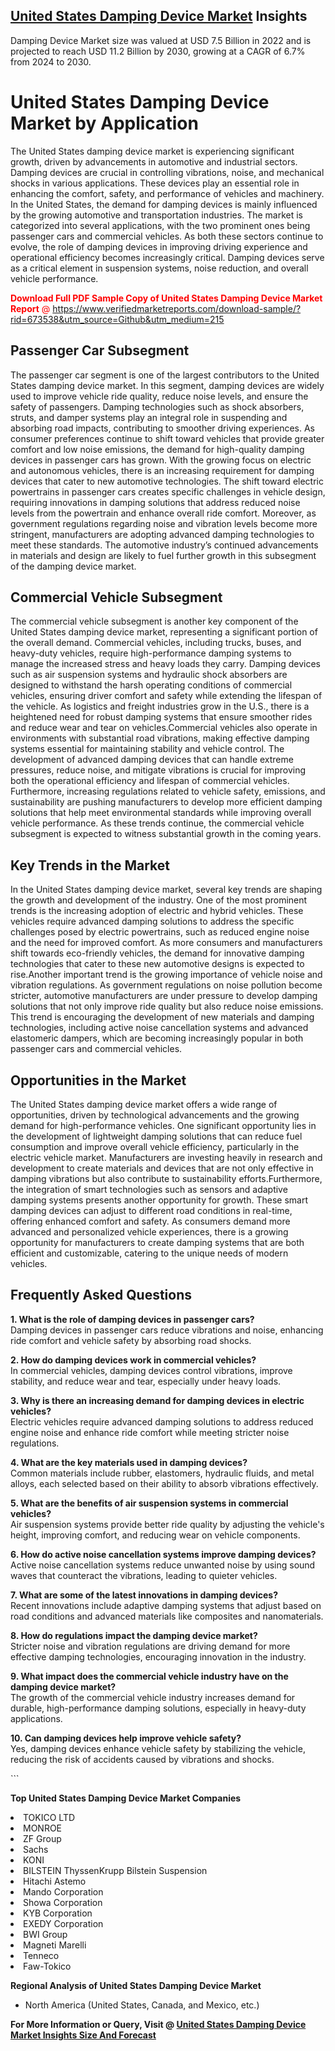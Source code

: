 <h2><a href="https://www.verifiedmarketreports.com/download-sample/?rid=673538&amp;utm_source=Github&amp;utm_medium=215" target="_blank">United States Damping Device Market</a> Insights</h2><p>Damping Device Market size was valued at USD 7.5 Billion in 2022 and is projected to reach USD 11.2 Billion by 2030, growing at a CAGR of 6.7% from 2024 to 2030.</p><p><h1>United States Damping Device Market by Application</h1><p>The United States damping device market is experiencing significant growth, driven by advancements in automotive and industrial sectors. Damping devices are crucial in controlling vibrations, noise, and mechanical shocks in various applications. These devices play an essential role in enhancing the comfort, safety, and performance of vehicles and machinery. In the United States, the demand for damping devices is mainly influenced by the growing automotive and transportation industries. The market is categorized into several applications, with the two prominent ones being passenger cars and commercial vehicles. As both these sectors continue to evolve, the role of damping devices in improving driving experience and operational efficiency becomes increasingly critical. Damping devices serve as a critical element in suspension systems, noise reduction, and overall vehicle performance. <p><span class=""><span style="color: #ff0000;"><strong>Download Full PDF Sample Copy of United States Damping Device Market Report</strong> @ </span><a href="https://www.verifiedmarketreports.com/download-sample/?rid=673538&amp;utm_source=Github&amp;utm_medium=215" target="_blank">https://www.verifiedmarketreports.com/download-sample/?rid=673538&amp;utm_source=Github&amp;utm_medium=215</a></span></p></p><h2>Passenger Car Subsegment</h2><p>The passenger car segment is one of the largest contributors to the United States damping device market. In this segment, damping devices are widely used to improve vehicle ride quality, reduce noise levels, and ensure the safety of passengers. Damping technologies such as shock absorbers, struts, and damper systems play an integral role in suspending and absorbing road impacts, contributing to smoother driving experiences. As consumer preferences continue to shift toward vehicles that provide greater comfort and low noise emissions, the demand for high-quality damping devices in passenger cars has grown. With the growing focus on electric and autonomous vehicles, there is an increasing requirement for damping devices that cater to new automotive technologies. The shift toward electric powertrains in passenger cars creates specific challenges in vehicle design, requiring innovations in damping solutions that address reduced noise levels from the powertrain and enhance overall ride comfort. Moreover, as government regulations regarding noise and vibration levels become more stringent, manufacturers are adopting advanced damping technologies to meet these standards. The automotive industry’s continued advancements in materials and design are likely to fuel further growth in this subsegment of the damping device market.</p><h2>Commercial Vehicle Subsegment</h2><p>The commercial vehicle subsegment is another key component of the United States damping device market, representing a significant portion of the overall demand. Commercial vehicles, including trucks, buses, and heavy-duty vehicles, require high-performance damping systems to manage the increased stress and heavy loads they carry. Damping devices such as air suspension systems and hydraulic shock absorbers are designed to withstand the harsh operating conditions of commercial vehicles, ensuring driver comfort and safety while extending the lifespan of the vehicle. As logistics and freight industries grow in the U.S., there is a heightened need for robust damping systems that ensure smoother rides and reduce wear and tear on vehicles.Commercial vehicles also operate in environments with substantial road vibrations, making effective damping systems essential for maintaining stability and vehicle control. The development of advanced damping devices that can handle extreme pressures, reduce noise, and mitigate vibrations is crucial for improving both the operational efficiency and lifespan of commercial vehicles. Furthermore, increasing regulations related to vehicle safety, emissions, and sustainability are pushing manufacturers to develop more efficient damping solutions that help meet environmental standards while improving overall vehicle performance. As these trends continue, the commercial vehicle subsegment is expected to witness substantial growth in the coming years.</p><h2>Key Trends in the Market</h2><p>In the United States damping device market, several key trends are shaping the growth and development of the industry. One of the most prominent trends is the increasing adoption of electric and hybrid vehicles. These vehicles require advanced damping solutions to address the specific challenges posed by electric powertrains, such as reduced engine noise and the need for improved comfort. As more consumers and manufacturers shift towards eco-friendly vehicles, the demand for innovative damping technologies that cater to these new automotive designs is expected to rise.Another important trend is the growing importance of vehicle noise and vibration regulations. As government regulations on noise pollution become stricter, automotive manufacturers are under pressure to develop damping solutions that not only improve ride quality but also reduce noise emissions. This trend is encouraging the development of new materials and damping technologies, including active noise cancellation systems and advanced elastomeric dampers, which are becoming increasingly popular in both passenger cars and commercial vehicles. </p><h2>Opportunities in the Market</h2><p>The United States damping device market offers a wide range of opportunities, driven by technological advancements and the growing demand for high-performance vehicles. One significant opportunity lies in the development of lightweight damping solutions that can reduce fuel consumption and improve overall vehicle efficiency, particularly in the electric vehicle market. Manufacturers are investing heavily in research and development to create materials and devices that are not only effective in damping vibrations but also contribute to sustainability efforts.Furthermore, the integration of smart technologies such as sensors and adaptive damping systems presents another opportunity for growth. These smart damping devices can adjust to different road conditions in real-time, offering enhanced comfort and safety. As consumers demand more advanced and personalized vehicle experiences, there is a growing opportunity for manufacturers to create damping systems that are both efficient and customizable, catering to the unique needs of modern vehicles.</p><h2>Frequently Asked Questions</h2><p><strong>1. What is the role of damping devices in passenger cars?</strong><br> Damping devices in passenger cars reduce vibrations and noise, enhancing ride comfort and vehicle safety by absorbing road shocks.</p><p><strong>2. How do damping devices work in commercial vehicles?</strong><br> In commercial vehicles, damping devices control vibrations, improve stability, and reduce wear and tear, especially under heavy loads.</p><p><strong>3. Why is there an increasing demand for damping devices in electric vehicles?</strong><br> Electric vehicles require advanced damping solutions to address reduced engine noise and enhance ride comfort while meeting stricter noise regulations.</p><p><strong>4. What are the key materials used in damping devices?</strong><br> Common materials include rubber, elastomers, hydraulic fluids, and metal alloys, each selected based on their ability to absorb vibrations effectively.</p><p><strong>5. What are the benefits of air suspension systems in commercial vehicles?</strong><br> Air suspension systems provide better ride quality by adjusting the vehicle's height, improving comfort, and reducing wear on vehicle components.</p><p><strong>6. How do active noise cancellation systems improve damping devices?</strong><br> Active noise cancellation systems reduce unwanted noise by using sound waves that counteract the vibrations, leading to quieter vehicles.</p><p><strong>7. What are some of the latest innovations in damping devices?</strong><br> Recent innovations include adaptive damping systems that adjust based on road conditions and advanced materials like composites and nanomaterials.</p><p><strong>8. How do regulations impact the damping device market?</strong><br> Stricter noise and vibration regulations are driving demand for more effective damping technologies, encouraging innovation in the industry.</p><p><strong>9. What impact does the commercial vehicle industry have on the damping device market?</strong><br> The growth of the commercial vehicle industry increases demand for durable, high-performance damping solutions, especially in heavy-duty applications.</p><p><strong>10. Can damping devices help improve vehicle safety?</strong><br> Yes, damping devices enhance vehicle safety by stabilizing the vehicle, reducing the risk of accidents caused by vibrations and shocks.</p>```</p><p><strong>Top United States Damping Device Market Companies</strong></p><div data-test-id=""><p><li>TOKICO LTD</li><li> MONROE</li><li> ZF Group</li><li> Sachs</li><li> KONI</li><li> BILSTEIN ThyssenKrupp Bilstein Suspension</li><li> Hitachi Astemo</li><li> Mando Corporation</li><li> Showa Corporation</li><li> KYB Corporation</li><li> EXEDY Corporation</li><li> BWI Group</li><li> Magneti Marelli</li><li> Tenneco</li><li> Faw-Tokico</li></p><div><strong>Regional Analysis of&nbsp;United States Damping Device Market</strong></div><ul><li dir="ltr"><p dir="ltr">North America&nbsp;(United States, Canada, and Mexico, etc.)</p></li></ul><p><strong>For More Information or Query, Visit @&nbsp;</strong><strong><a href="https://www.verifiedmarketreports.com/product/damping-device-market/?utm_source=Github&amp;utm_medium=215" target="_blank">United States Damping Device Market Insights Size And Forecast</a></strong></p></div>
